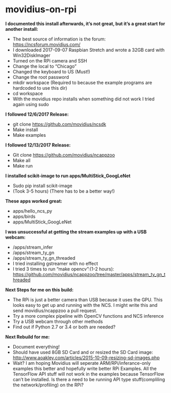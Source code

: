 # movidius-on-rpi
**I documented this install afterwards, it’s not great, but it’s a great start for another install:**
* The best source of information is the forum: https://ncsforum.movidius.com/
* I downloaded 2017-09-07 Raspbian Stretch and wrote a 32GB card with Win32DiskImager
* Turned on the RPi camera and SSH
* Change the local to “Chicago”
* Changed the keyboard to US  (Must!) 
* Change the root password
* mkdir workspace
  (Required to because the example programs are hardcoded to use this dir) 
* cd workspace
* With the movidius repo installs when something did not work I tried again using sudo

**I followed 12/6/2017 Release:**
* git clone https://github.com/movidius/ncsdk
* Make install
* Make examples

**I followed 12/13/2017 Release:**
* Git clone https://github.com/movidius/ncappzoo
* Make all
* Make run

**I installed scikit-image to run apps/MultiStick_GoogLeNet**
* Sudo pip install scikit-image 
* (Took 3-5 hours) (There has to be a better way!) 

**These apps worked great:**
* apps/hello_ncs_py
* apps/birds
* apps/MultiStick_GoogLeNet

**I was unsuccessful at getting the stream examples up with a USB webcam:**
* /apps/stream_infer
* /apps/stream_ty_gn
* /apps/stream_ty_gn_threaded
* I tried installing gstreamer with no effect 
* I tried 3 times to run “make opencv”:(1-2 hours): https://github.com/movidius/ncappzoo/tree/master/apps/stream_ty_gn_threaded

**Next Steps for me on this build:**
* The RPi is just a better camera than USB because it uses the GPU. This looks easy to get up and running with the NCS. I might write this and send movidius/ncappzoo a pull request. 
* Try a more complex pipeline with OpenCV functions and NCS inference
* Try a USB webcam through other methods
* Find out if Python 2.7 or 3.4 or both are needed? 


**Next Rebuild for me:**
* Document everything! 
* Should have used 8GB SD Card and or resized the SD Card image: http://www.aoakley.com/articles/2015-10-09-resizing-sd-images.php
* Wait? I am hoping Movidius will seperate ARM/RPi/inferance-only examples this better and hopefully write better RPi Examples. All the TensorFlow API stuff will not work in the examples because TensorFlow can’t be installed. Is there a need to be running API type stuff(compliling the network/profiling) on the RPi?
